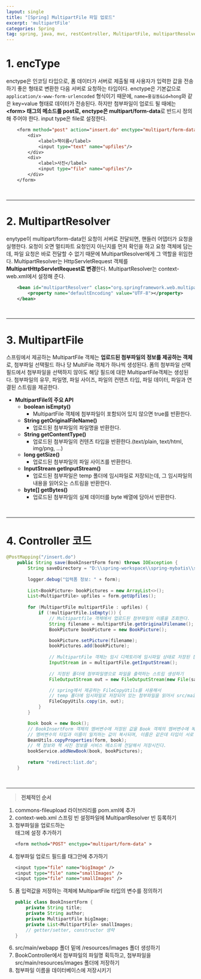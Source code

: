 ```yaml
---
layout: single
title: "[Spring] MultipartFile 파일 업로드"
excerpt: 'multipartFile'
categories: Spring
tag: spring, java, mvc, restController, MultipartFile, multipartResolver
---
```


# 1. encType
enctype은 인코딩 타입으로, 폼 데이터가 서버로 제출될 때 사용자가 입력한 값을 전송하기 좋은 형태로 변환한 다음 서버로 요청하는 타입이다. enctype은 기본값으로 `application/x-www-form-urlencoded` 형식이기 때문에, `name=홍길동&id=hong`와 같은 key=value 형태로 데이터가 전송된다. 하지만 첨부파일이 업로드 될 때에는 **\<form> 태그의 메소드를 post로, enctype은 multipart/form-data**로 반드시 정의해 주어야 한다. input type은 file로 설정한다.

```jsp
    <form method="post" action="insert.do" enctype="multipart/form-data">
        <div>
            <label>책이름</label>
            <input type="text" name="upfiles"/> 
        </div>
        <div>
            <label>사진</label>
            <input type="file" name="upfiles"/>
        </div>
    </form>
```
<br>

---

# 2. MultipartResolver
enytype이 multipart/form-data인 요청이 서버로 전달되면, 핸들러 어뎁터가 요청을 실행한다. 요청이 오면 멀티파트 요청인지 아닌지를 먼저 확인을 하고 요청 객체에 담는데, 파일 요청은 바로 전달할 수 없기 때문에 MultipartResolver에게 그 역할을 위임한다. MultipartResolver는 HttpServletRequest 객체를 **MultipartHttpServletRequest로 변경**한다. MultipartResolver는 context-web.xml에서 설정해 준다.

```xml
    <bean id="multipartResolver" class="org.springframework.web.multipart.commons.CommonsMultipartResolver">
        <property name="defaultEncoding" value="UTF-8"></property>
    </bean>
```
<br>

---

# 3. MultipartFile
스프링에서 제공하는 MultipartFile 객체는 **업로드된 첨부파일의 정보를 제공하는 객체**로, 첨부파일 선택필드 하나 당 MultiFile 객체가 하나씩 생성된다. 폼의 첨부파일 선택 필드에서 첨부파일을 선택하지 않아도 해당 필드에 대한 MultipartFile객체는 생성된다. 첨부파일의 유무, 파일명, 파일 사이즈, 파일의 컨텐츠 타입, 파일 데이터, 파일과 연결된 스트림을 제공한다.

- **MultipartFile의 주요 API**
	- **boolean isEmpty()**
        - MultipartFile 객체에 첨부파일이 포함되어 있지 않으면 true를 반환한다.
    - **String getOriginalFileName()**
        - 업로드된 첨부파일의 파일명을 반환한다.
    - **String getContentType()**
        - 업로드된 첨부파일의 컨텐츠 타입을 반환한다.(text/plain, text/html, img/png, ...)
    - **long getSize()**
        - 업로드된 첨부파일의 파일 사이즈를 반환한다.
    - **InputStream getInputStream()**
        - 업로드된 첨부파일은 temp 폴더에 임시파일로 저장되는데, 그 임시파일의 내용을 읽어오는 스트림을 반환한다.
    - **byte[] getBytes()**
        - 업로드된 첨부파일의 실제 데이터를 byte 배열에 담아서 반환한다.

<br>

---

# 4. Controller 코드
```java
@PostMapping("/insert.do")
    public String save(BookInsertForm form) throws IOException {
        String saveDirectory = "D:\\spring-workspace\\spring-mybatis\\src\\main\\webapp\\resources\\images";
        
        logger.debug("입력폼 정보: " + form);
        
        List<BookPicture> bookPictures = new ArrayList<>();
        List<MultipartFile> upfiles = form.getUpfiles();
        
        for (MultipartFile multipartFile : upfiles) {
            if (!multipartFile.isEmpty()) {		
                // Multipartfile 객체에서 업로드된 첨부파일의 이름을 조회한다.
                String filename = multipartFile.getOriginalFilename();
                BookPicture bookPicture = new BookPicture();

                bookPicture.setPicture(filename);
                bookPictures.add(bookPicture);
                
                // MultipartFile 객체는 임시 디렉토리에 임시파일 상태로 저장된 첨부파일을 읽어오는 스트립을 제공한다.
                InputStream in = multipartFile.getInputStream();
                
                // 지정된 폴더에 첨부파일명으로 파일을 출력하는 스트립 생성하기
                FileOutputStream out = new FileOutputStream(new File(saveDirectory, filename));

                // spring에서 제공하는 FileCopyUtils를 사용해서
                // temp 폴더에 임시파일로 저장되어 있는 첨부파일을 읽어서 src/main/resources/images 폴더로 복사한다.
                FileCopyUtils.copy(in, out);
            }
        }

        Book book = new Book();
		// BookInsertForm 객체의 멤버변수에 저장된 값을 Book 객체의 멤버변수에 복사한다.
		// 멤버변수의 타입과 이름이 일치하는 값이 복사되며, 이름은 같은데 타입이 서로 다르면 예외가 발생한다.
		BeanUtils.copyProperties(form, book);
		// 책 정보와 책 사진 정보를 서비스 메소드에 전달해서 저장시킨다.
		bookService.addNewBook(book, bookPictures);		
		
		return "redirect:list.do";
    }
```
<br>

---

> **전체적인 순서**
1. commons-fileupload 라이브러리를 pom.xml에 추가
2. context-web.xml 스프링 빈 설정파일에  MultipartResolver 빈 등록하기
3. 첨부파일을 업로드하는 <form /> 태그에 설정 추가하기
    ```jsp
    <form method="POST" enctype="multipart/form-data" >
    ```
4. 첨부파일 업로드 필드를 <form /> 태그안에 추가하기
    ```jsp
    <input type="file" name="bigImage" />
    <input type="file" name="smallImages" />
    <input type="file" name="smallImages" />
    ```
5. 폼 입력값을 저장하는 객체에 MultipartFile 타입의 변수를 정의하기
    ```java
    public class BookInsertForm {
        private String title;
        private String author;
        private MultipartFile bigImage;
        private List<MultipartFile> smallImages;
        // getter/setter, constructor 생략
    }
    ```
6. src/main/webapp 폴더 밑에 /resources/images 폴더 생성하기
7. BookController에서 첨부파일의 파일명 획득하고, 첨부파일을 src/main/resources/images 폴더에 저장하기
8. 첨부파일 이름을 데이터베이스에 저장시키기